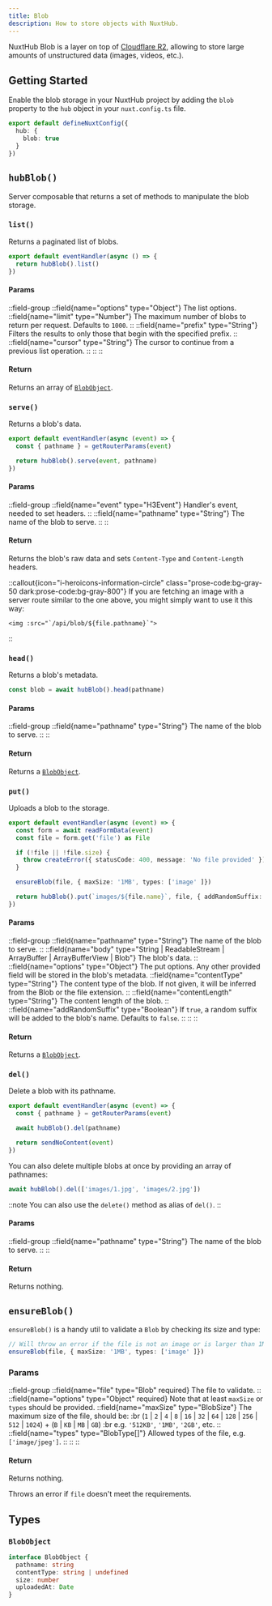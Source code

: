 ```yaml
---
title: Blob
description: How to store objects with NuxtHub.
---
```


NuxtHub Blob is a layer on top of [Cloudflare R2](https://developers.cloudflare.com/r2), allowing to store large amounts of unstructured data (images, videos, etc.).

## Getting Started

Enable the blob storage in your NuxtHub project by adding the `blob` property to the `hub` object in your `nuxt.config.ts` file.

```ts [nuxt.config.ts]
export default defineNuxtConfig({
  hub: {
    blob: true
  }
})
```

## `hubBlob()`

Server composable that returns a set of methods to manipulate the blob storage.

### `list()`

Returns a paginated list of blobs.

```ts [server/api/files.get.ts]
export default eventHandler(async () => {
  return hubBlob().list()
})
```

#### Params

::field-group
  ::field{name="options" type="Object"}
    The list options.
    ::field{name="limit" type="Number"}
      The maximum number of blobs to return per request. Defaults to `1000`.
    ::
    ::field{name="prefix" type="String"}
      Filters the results to only those that begin with the specified prefix.
    ::
    ::field{name="cursor" type="String"}
      The cursor to continue from a previous list operation.
    ::
  ::
::

#### Return

Returns an array of [`BlobObject`](#blobobject).

### `serve()`

Returns a blob's data.

```ts [server/api/files/[...pathname\\].get.ts]
export default eventHandler(async (event) => {
  const { pathname } = getRouterParams(event)

  return hubBlob().serve(event, pathname)
})
```

#### Params

::field-group
  ::field{name="event" type="H3Event"}
    Handler's event, needed to set headers.
  ::
  ::field{name="pathname" type="String"}
    The name of the blob to serve.
  ::
::

#### Return

Returns the blob's raw data and sets `Content-Type` and `Content-Length` headers.

::callout{icon="i-heroicons-information-circle" class="prose-code:bg-gray-50 dark:prose-code:bg-gray-800"}
If you are fetching an image with a server route similar to the one above, you might simply want to use it this way:
<br>
```vue
<img :src="`/api/blob/${file.pathname}`">
```
::

### `head()`

Returns a blob's metadata.

```ts
const blob = await hubBlob().head(pathname)
```

#### Params

::field-group
  ::field{name="pathname" type="String"}
    The name of the blob to serve.
  ::
::

#### Return

Returns a [`BlobObject`](#blobobject).

### `put()`

Uploads a blob to the storage.

```ts [server/api/files.post.ts]
export default eventHandler(async (event) => {
  const form = await readFormData(event)
  const file = form.get('file') as File

  if (!file || !file.size) {
    throw createError({ statusCode: 400, message: 'No file provided' })
  }

  ensureBlob(file, { maxSize: '1MB', types: ['image' ]})

  return hubBlob().put(`images/${file.name}`, file, { addRandomSuffix: false })
})
```

#### Params

::field-group
  ::field{name="pathname" type="String"}
    The name of the blob to serve.
  ::
  ::field{name="body" type="String | ReadableStream<any> | ArrayBuffer | ArrayBufferView | Blob"}
    The blob's data.
  ::
  ::field{name="options" type="Object"}
    The put options. Any other provided field will be stored in the blob's metadata.
    ::field{name="contentType" type="String"}
      The content type of the blob. If not given, it will be inferred from the Blob or the file extension.
    ::
    ::field{name="contentLength" type="String"}
      The content length of the blob.
    ::
    ::field{name="addRandomSuffix" type="Boolean"}
      If `true`, a random suffix will be added to the blob's name. Defaults to `false`.
    ::
  ::
::

#### Return

Returns a [`BlobObject`](#blobobject).

### `del()`

Delete a blob with its pathname.

```ts [server/api/files/[...pathname\\].delete.ts]
export default eventHandler(async (event) => {
  const { pathname } = getRouterParams(event)

  await hubBlob().del(pathname)

  return sendNoContent(event)
})
```

You can also delete multiple blobs at once by providing an array of pathnames:

```ts
await hubBlob().del(['images/1.jpg', 'images/2.jpg'])
```

::note
You can also use the `delete()` method as alias of `del()`.
::

#### Params

::field-group
  ::field{name="pathname" type="String"}
    The name of the blob to serve.
  ::
::

#### Return

Returns nothing.


## `ensureBlob()`

`ensureBlob()` is a handy util to validate a `Blob` by checking its size and type:

```ts
// Will throw an error if the file is not an image or is larger than 1MB
ensureBlob(file, { maxSize: '1MB', types: ['image' ]})
```

### Params

::field-group
  ::field{name="file" type="Blob" required}
    The file to validate.
  ::
  ::field{name="options" type="Object" required}
    Note that at least `maxSize` or `types` should be provided.
    ::field{name="maxSize" type="BlobSize"}
      The maximum size of the file, should be: :br
      (`1` | `2` | `4` | `8` | `16` | `32` | `64` | `128` | `256` | `512` | `1024`) + (`B` | `KB` | `MB` | `GB`) :br
      e.g. `'512KB'`, `'1MB'`, `'2GB'`, etc.
    ::
    ::field{name="types" type="BlobType[]"}
      Allowed types of the file, e.g. `['image/jpeg']`.
    ::
  ::
::

#### Return

Returns nothing.

Throws an error if `file` doesn't meet the requirements.

## Types

### `BlobObject`

```ts
interface BlobObject {
  pathname: string
  contentType: string | undefined
  size: number
  uploadedAt: Date
}
```
